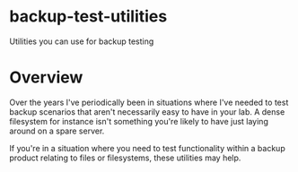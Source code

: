 # backup-test-utilities
Utilities you can use for backup testing

# Overview
Over the years I've periodically been in situations where I've needed to test backup scenarios that aren't necessarily easy to have in your lab. A dense filesystem for instance isn't something you're likely to have just laying around on a spare server.

If you're in a situation where you need to test functionality within a backup product relating to files or filesystems, these utilities may help.
